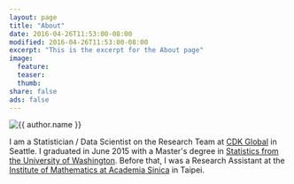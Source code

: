 ```yaml
---
layout: page
title: "About"
date: 2016-04-26T11:53:00-08:00
modified: 2016-04-26T11:53:00-08:00
excerpt: "This is the excerpt for the About page"
image:
  feature:
  teaser:
  thumb:
share: false
ads: false
---
```


<div class="author-image">
	<img src="{{ site.url }}/images/{{ author.avatar }}" alt="{{ author.name }}">
</div><!-- ./author-image -->

I am a Statistician / Data Scientist on the Research Team at [CDK Global](http://www.cdkglobal.com/insightcenter/digital-marketing) in Seattle. I graduated in June 2015 with a Master's degree in [Statistics from the University of Washington](https://www.stat.washington.edu/).  Before that, I was a Research Assistant at the [Institute of Mathematics at Academia Sinica](http://www.math.sinica.edu.tw/www/default_e.jsp) in Taipei.

